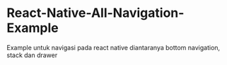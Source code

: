 # React-Native-All-Navigation-Example
Example untuk navigasi pada react native diantaranya bottom navigation, stack dan drawer
